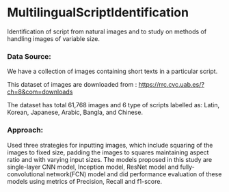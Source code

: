 # MultilingualScriptIdentification
Identification of script from natural images and to study on methods of handling images of variable size.


### Data Source: 
We have a collection of images containing short texts in a particular script.

This dataset of images are downloaded from : https://rrc.cvc.uab.es/?ch=8&com=downloads

The dataset has total 61,768 images and 6 type of scripts labelled as: Latin, Korean, Japanese, Arabic, Bangla, and Chinese.


### Approach:

Used three strategies for inputting images, which include squaring of the images to fixed size, padding the images to squares maintaining aspect ratio and with varying input sizes. The models proposed in this study are single-layer CNN model, Inception model, ResNet model and fully-convolutional network(FCN) model and did performance evaluation of these models using metrics of Precision, Recall and f1-score.
